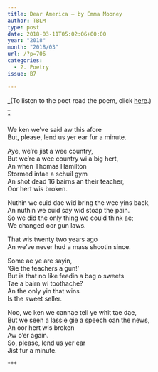```yaml
---
title: Dear America – by Emma Mooney
author: TBLM
type: post
date: 2018-03-11T05:02:06+00:00
year: "2018"
month: "2018/03"
url: /?p=706
categories:
  - 2. Poetry
issue: B7

---
```

_(To listen to the poet read the poem, click [here][1].)  
_  
*

We ken we’ve said aw this afore  
But, please, lend us yer ear fur a minute.

Aye, we’re jist a wee country,  
But we’re a wee country wi a big hert,  
An when Thomas Hamilton  
Stormed intae a schuil gym  
An shot dead 16 bairns an their teacher,  
Oor hert wis broken.

Nuthin we cuid dae wid bring the wee yins back,  
An nuthin we cuid say wid stoap the pain.  
So we did the only thing we could think ae;  
We changed oor gun laws.

That wis twenty two years ago  
An we’ve never hud a mass shootin since.

Some ae ye are sayin,  
‘Gie the teachers a gun!’  
But is that no like feedin a bag o sweets  
Tae a bairn wi toothache?  
An the only yin that wins  
Is the sweet seller.

Noo, we ken we cannae tell ye whit tae dae,  
But we seen a lassie gie a speech oan the news,  
An oor hert wis broken  
Aw o’er again.  
So, please, lend us yer ear  
Jist fur a minute.

\***

 [1]: https://soundcloud.com/emma-mooney-137590357/dear-america-emma-mooney
